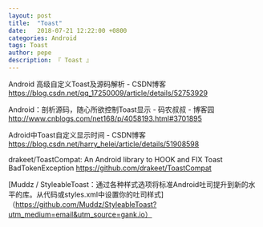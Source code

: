 ```yaml
---
layout: post
title:  "Toast"
date:   2018-07-21 12:22:00 +0800
categories: Android
tags: Toast
author: pepe
description: 『 Toast 』
---
```


Android 高级自定义Toast及源码解析 - CSDN博客
https://blog.csdn.net/qq_17250009/article/details/52753929

Android：剖析源码，随心所欲控制Toast显示 - 码农叔叔 - 博客园
http://www.cnblogs.com/net168/p/4058193.html#3701895

Adroid中Toast自定义显示时间 - CSDN博客
https://blog.csdn.net/harry_helei/article/details/51908598

drakeet/ToastCompat: An Android library to HOOK and FIX Toast BadTokenException
https://github.com/drakeet/ToastCompat

[Muddz / StyleableToast：通过各种样式选项将标准Android吐司提升到新的水平的库。从代码或styles.xml中设置你的吐司样式]（https://github.com/Muddz/StyleableToast?utm_medium=email&utm_source=gank.io）





